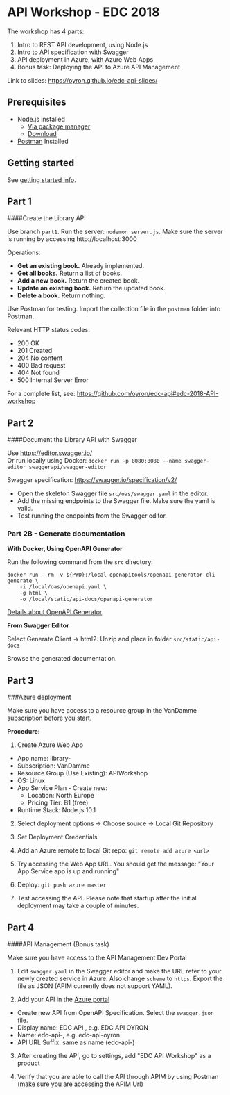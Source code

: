 # API Workshop - EDC 2018

The workshop has 4 parts:
1. Intro to REST API development, using Node.js
2. Intro to API specification with Swagger
3. API deployment in Azure, with Azure Web Apps
4. Bonus task: Deploying the API to Azure API Management

Link to slides: https://oyron.github.io/edc-api-slides/

## Prerequisites

- Node.js installed
    - [Via package manager](https://nodejs.org/en/download/package-manager)
    - [Download](https://nodejs.org/en/download/)
- [Postman](https://www.getpostman.com/) Installed

## Getting started
See [getting started info](https://github.com/oyron/edc-api/blob/master/gettingStarted.md).

## Part 1

####Create the Library API

Use branch `part1`. Run the server: `nodemon server.js`.
Make sure the server is running by accessing http://localhost:3000

Operations:
- **Get an existing book.** Already implemented.
- **Get all books.** Return a list of books.
- **Add a new book.** Return the created book.
- **Update an existing book.** Return the updated book.
- **Delete a book.** Return nothing.

Use Postman for testing. Import the collection file in the `postman` folder into Postman. 

Relevant HTTP status codes:
- 200 OK
- 201 Created
- 204 No content
- 400 Bad request
- 404 Not found
- 500 Internal Server Error

For a complete list, see: https://github.com/oyron/edc-api#edc-2018-API-workshop

## Part 2

####Document the Library API with Swagger

Use https://editor.swagger.io/<br>
Or run locally using Docker: `docker run -p 8080:8080 --name swagger-editor swaggerapi/swagger-editor`

Swagger specification: https://swagger.io/specification/v2/

- Open the skeleton Swagger file `src/oas/swagger.yaml` in the editor.
- Add the missing endpoints to the Swagger file. Make sure the yaml is valid.
- Test running the endpoints from the Swagger editor.

### Part 2B - Generate documentation

**With Docker, Using OpenAPI Generator**

Run the following command from the `src` directory:

```
docker run --rm -v ${PWD}:/local openapitools/openapi-generator-cli generate \
    -i /local/oas/openapi.yaml \
    -g html \
    -o /local/static/api-docs/openapi-generator
```
[Details about OpenAPI Generator](https://github.com/openapitools/openapi-generator#33---online-openapi-generator)


**From Swagger Editor**

Select Generate Client -> html2. Unzip and place in folder `src/static/api-docs`

Browse the generated documentation.

## Part 3
###Azure deployment

Make sure you have access to a resource group in the VanDamme subscription before you start.

**Procedure:**

1. Create Azure Web App
  - App name: library-<user name>
  - Subscription: VanDamme
  - Resource Group (Use Existing): APIWorkshop
  - OS: Linux
  - App Service Plan - Create new:
    - Location: North Europe
    - Pricing Tier: B1 (free)
  - Runtime Stack: Node.js 10.1
  
2. Select deployment options -> Choose source -> Local Git Repository

3. Set Deployment Credentials

4. Add an Azure remote to local Git repo: `git remote add azure <url>`

5. Try accessing the Web App URL. You should get the message: "Your App Service app is up and running"

5. Deploy: `git push azure master`

6. Test accessing the API. Please note that startup after the initial deployment may take a couple of minutes.

## Part 4
####API Management (Bonus task)

Make sure you have access to the API Management Dev Portal


1. Edit `swagger.yaml` in the Swagger editor and make the URL refer to your newly created service in Azure. 
Also change `scheme` to `https`. Export the file as JSON (APIM currently does not support YAML).

2. Add your API in the [Azure portal](https://portal.azure.com/#@StatoilSRM.onmicrosoft.com/resource/subscriptions/5f59116d-13e1-4d1a-a272-1cea3a54228c/resourceGroups/IntegrationServices/providers/Microsoft.ApiManagement/service/omniadev/apim-apis)
  - Create new API from OpenAPI Specification. Select the `swagger.json` file.
  - Display name: EDC API <user name>, e.g. EDC API OYRON
  - Name: edc-api-<user name>, e.g. edc-api-oyron
  - API URL Suffix: same as name (edc-api-<user name>)
  
3. After creating the API, go to settings, add "EDC API Workshop" as a product

4. Verify that you are able to call the API through APIM by using Postman (make sure you are accessing the APIM Url) 

